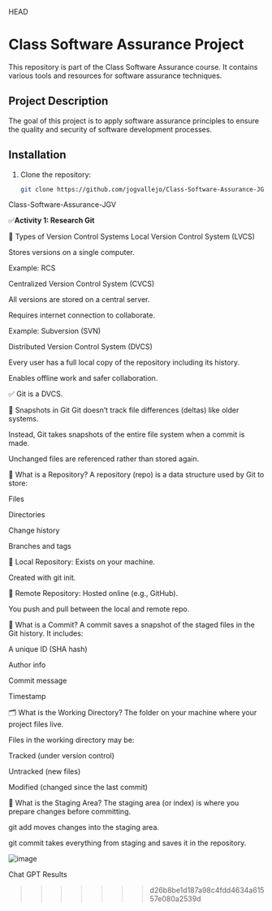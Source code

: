  HEAD
#



# Class Software Assurance Project

This repository is part of the Class Software Assurance course. It contains various tools and resources for software assurance techniques.

## Project Description
The goal of this project is to apply software assurance principles to ensure the quality and security of software development processes.

## Installation
1. Clone the repository:
   ```bash
   git clone https://github.com/jogvallejo/Class-Software-Assurance-JGV.git


 Class-Software-Assurance-JGV

✅**Activity 1: Research Git**

🔁 Types of Version Control Systems
Local Version Control System (LVCS)

Stores versions on a single computer.

Example: RCS

Centralized Version Control System (CVCS)

All versions are stored on a central server.

Requires internet connection to collaborate.

Example: Subversion (SVN)

Distributed Version Control System (DVCS)

Every user has a full local copy of the repository including its history.

Enables offline work and safer collaboration.

✅ Git is a DVCS.

📸 Snapshots in Git
Git doesn’t track file differences (deltas) like older systems.

Instead, Git takes snapshots of the entire file system when a commit is made.

Unchanged files are referenced rather than stored again.

📁 What is a Repository?
A repository (repo) is a data structure used by Git to store:

Files

Directories

Change history

Branches and tags

🔹 Local Repository:
Exists on your machine.

Created with git init.

🔹 Remote Repository:
Hosted online (e.g., GitHub).

You push and pull between the local and remote repo.

💾 What is a Commit?
A commit saves a snapshot of the staged files in the Git history. It includes:

A unique ID (SHA hash)

Author info

Commit message

Timestamp

🗂️ What is the Working Directory?
The folder on your machine where your project files live.

Files in the working directory may be:

Tracked (under version control)

Untracked (new files)

Modified (changed since the last commit)

🧾 What is the Staging Area?
The staging area (or index) is where you prepare changes before committing.

git add moves changes into the staging area.

git commit takes everything from staging and saves it in the repository.

![image](https://github.com/user-attachments/assets/c3ba86e8-bea5-4970-bf5f-f7101020f844)

Chat GPT Results
>>>>>>> d26b8be1d187a98c4fdd4634a61557e080a2539d
